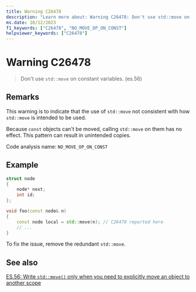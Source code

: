 ```yaml
---
title: Warning C26478
description: "Learn more about: Warning C26478: Don't use std::move on constant variables. (es.56)"
ms.date: 10/12/2023
f1_keywords: ["C26478", "NO_MOVE_OP_ON_CONST"]
helpviewer_keywords: ["C26478"]
---
```

# Warning C26478

> Don't use `std::move` on constant variables. (es.56)

## Remarks

This warning is to indicate that the use of `std::move` not consistent with how `std::move` is intended to be used.

Because `const` objects can't be moved, calling `std::move` on them has no effect. This pattern can result in unintended copies.

Code analysis name: `NO_MOVE_OP_ON_CONST`

## Example

```cpp
struct node
{
    node* next;
    int id;
};

void foo(const node& n)
{
    const node local = std::move(n); // C26478 reported here
    // ...
}
```

To fix the issue, remove the redundant `std::move`.

## See also

[ES.56: Write `std::move()` only when you need to explicitly move an object to another scope](https://isocpp.github.io/CppCoreGuidelines/CppCoreGuidelines#es56-write-stdmove-only-when-you-need-to-explicitly-move-an-object-to-another-scope)
